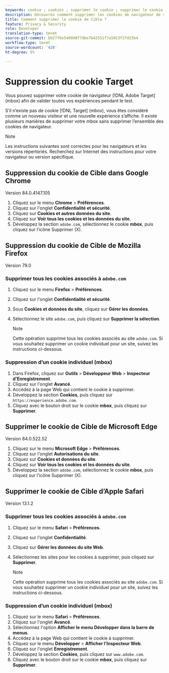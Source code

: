 ```yaml
---
keywords: cookie ; cookies ; supprimer le cookie ; supprimer le cookie de cible ; google chrome ; chrome ; mozilla firefox ; firefox ; microsoft edge ; safari
description: Découvrez comment supprimer les cookies de navigateur de votre Cible afin que vous puissiez valider vos expériences.
title: Comment supprimer le cookie de Cible ?
feature: Privacy & Security
role: Developer
translation-type: tm+mt
source-git-commit: bb27f6e540998f7dbe7642551f7a5013f2fd25b4
workflow-type: tm+mt
source-wordcount: '428'
ht-degree: 5%

---
```



# Suppression du cookie Target

Vous pouvez supprimer votre cookie de navigateur [!DNL Adobe Target] (mbox) afin de valider toutes vos expériences pendant le test.

S’il n’existe pas de cookie [!DNL Target] (mbox), vous êtes considéré comme un nouveau visiteur et une nouvelle expérience s’affiche. Il existe plusieurs manières de supprimer votre mbox sans supprimer l’ensemble des cookies de navigateur.

>[!NOTE]
>
>Les instructions suivantes sont correctes pour les navigateurs et les versions répertoriés. Recherchez sur Internet des instructions pour votre navigateur ou version spécifique.

## Suppression du cookie de Cible dans Google Chrome

Version 84.0.4147.105

1. Cliquez sur le menu **Chrome** > **Préférences**.
1. Cliquez sur l&#39;onglet **Confidentialité et sécurité**.
1. Cliquez sur **Cookies et autres données du site**.
1. Cliquez sur **Voir tous les cookies et les données du site**.
1. Développez la section `adobe.com`, sélectionnez le cookie **mbox**, puis cliquez sur l’icône Supprimer (X).

## Suppression du cookie de Cible de Mozilla Firefox

Version 79.0

### Supprimer tous les cookies associés à `adobe.com`

1. Cliquez sur le menu **Firefox** > **Préférences**.
1. Cliquez sur l&#39;onglet **Confidentialité et sécurité**.
1. Sous **Cookies et données du site**, cliquez sur **Gérer les données**.
1. Sélectionnez le site `adobe.com`, puis cliquez sur **Supprimer la sélection**.

   >[!NOTE]
   >
   >Cette opération supprime tous les cookies associés au site `adobe.com`. Si vous souhaitez supprimer un cookie individuel pour un site, suivez les instructions ci-dessous.

### Suppression d’un cookie individuel (mbox)

1. Dans Firefox, cliquez sur **Outils** > **Développeur Web** > **Inspecteur d’Enregistrement**.
1. Cliquez sur l&#39;onglet **Avancé**.
1. Accédez à la page Web qui contient le cookie à supprimer.
1. Développez la section **Cookies**, puis cliquez sur `https://experience.adobe.com`.
1. Cliquez avec le bouton droit sur le cookie **mbox**, puis cliquez sur **Supprimer**.

## Supprimer le cookie de Cible de Microsoft Edge

Version 84.0.522.52

1. Cliquez sur le menu **Microsoft Edge** > **Préférences**.
1. Cliquez sur l&#39;onglet **Autorisations du site**.
1. Cliquez sur **Cookies et données du site**.
1. Cliquez sur **Voir tous les cookies et les données du site**.
1. Développez la section `adobe.com`, sélectionnez le cookie **mbox**, puis cliquez sur l’icône Supprimer (X).

## Supprimer le cookie de Cible d’Apple Safari

Version 13.1.2

### Supprimer tous les cookies associés à `adobe.com`

1. Cliquez sur le menu **Safari** > **Préférences**.
1. Cliquez sur l&#39;onglet **Confidentialité**.
1. Cliquez sur **Gérer les données du site Web**.
1. Sélectionnez les sites pour les cookies à supprimer, puis cliquez sur **Supprimer**.

   >[!NOTE]
   >
   >Cette opération supprime tous les cookies associés au site `adobe.com`. Si vous souhaitez supprimer un cookie individuel pour un site, suivez les instructions ci-dessous.

### Suppression d’un cookie individuel (mbox)

1. Cliquez sur le menu **Safari** > **Préférences**.
1. Cliquez sur l&#39;onglet **Avancé**.
1. Sélectionnez l&#39;option **Afficher le menu Développer dans la barre de menus**.
1. Accédez à la page Web qui contient le cookie à supprimer.
1. Cliquez sur le menu **Développer** > **Afficher l&#39;Inspecteur Web**.
1. Cliquez sur l&#39;onglet **Enregistrement**.
1. Développez la section **Cookies**, puis cliquez sur `www.adobe.com`.
1. Cliquez avec le bouton droit sur le cookie **mbox**, puis cliquez sur **Supprimer**.
